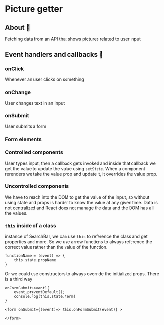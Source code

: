 # Picture getter

## About 🔎
Fetching data from an API that shows pictures related to user input

## Event handlers and callbacks 🥽
### onClick
Whenever an user clicks on something
### onChange
User changes text in an input
### onSubmit
User submits a form

### Form elements
### Controlled components
User types input, then a callback gets invoked and inside that callback we get the value to update the value using ``` setState ```. When a component rerenders we take the value prop and update it, it overrides the value prop.
### Uncontrolled components
We have to reach into the DOM to get the value of the input, so without using state and props is harder to know the value at any given time. Data is not centralized and React does not manage the data and the DOM has all the values.

### ``` this ``` inside of a class
instance of SearchBar, we can use  ``` this ``` to reference the class and get properties and more.
So we use arrow functions to always reference the correct value rather than the value of the function.
```
functionName = (event) => {
    this.state.propName
}
```
Or we could use constructors to always override the initialized props. 
There is a third way
```
onFormSubmit(event){
    event.preventDefault();
    console.log(this.state.term)
}

<form onSubmit={(event)=> this.onFormSubmit(event)} >

</form>

```